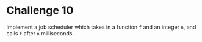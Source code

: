 # Challenge 10

Implement a job scheduler which takes in a function `f` and an integer `n`, and calls `f` after `n` milliseconds.

